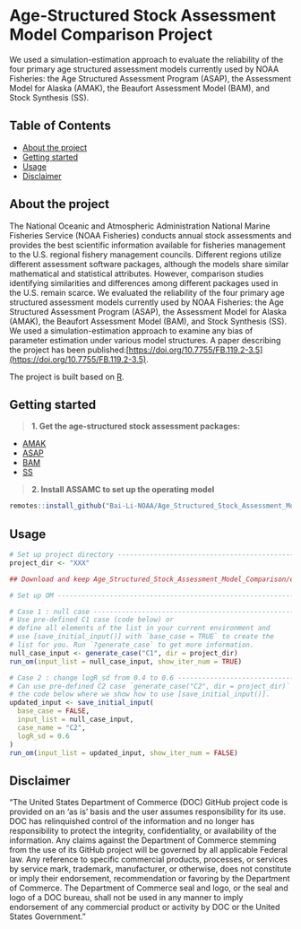 # Age-Structured Stock Assessment Model Comparison Project

We used a simulation-estimation approach to evaluate the reliability of the four primary age structured assessment models currently used by NOAA Fisheries: the Age Structured Assessment Program (ASAP), the Assessment Model for Alaska (AMAK), the Beaufort Assessment Model (BAM), and Stock Synthesis (SS).

## Table of Contents

- [About the project](#About-the-project)
- [Getting started](#Getting-started)
- [Usage](#Usage)
- [Disclaimer](#Disclaimer)

## About the project

The National Oceanic and Atmospheric Administration National Marine Fisheries Service (NOAA Fisheries) conducts annual stock assessments and provides the best scientific information available for fisheries management to the U.S. regional fishery management councils. Different regions utilize different assessment software packages, although the models share similar mathematical and statistical attributes. However, comparison studies identifying similarities and differences among different packages used in the U.S. remain scarce. We evaluated the reliability of the four primary age structured assessment models currently used by NOAA Fisheries: the Age Structured Assessment Program (ASAP), the Assessment Model for Alaska (AMAK), the Beaufort Assessment Model (BAM), and Stock Synthesis (SS). We used a simulation-estimation approach to examine any bias of parameter estimation under various model structures. A paper describing the project has been published:[https://doi.org/10.7755/FB.119.2-3.5](https://doi.org/10.7755/FB.119.2-3.5).

The project is built based on [R](https://www.r-project.org/). 

## Getting started

>**1. Get the age-structured stock assessment packages:**

   - [AMAK](https://github.com/NMFS-toolbox/AMAK.git)
   - [ASAP](https://nmfs-fish-tools.github.io/ASAP/)
   - [BAM](https://repository.library.noaa.gov/view/noaa/4847)
   - [SS](https://vlab.ncep.noaa.gov/web/stock-synthesis/home)

>**2. Install ASSAMC to set up the operating model**

```r
remotes::install_github("Bai-Li-NOAA/Age_Structured_Stock_Assessment_Model_Comparison")
```

## Usage
```r
# Set up project directory ---------------------------------------------------------------
project_dir <- "XXX"

## Download and keep Age_Structured_Stock_Assessment_Model_Comparison/example/em_input/ folder in the project directory

# Set up OM ---------------------------------------------------------------

# Case 1 : null case ----------------------------------------------------------
# Use pre-defined C1 case (code below) or
# define all elements of the list in your current environment and
# use [save_initial_input()] with `base_case = TRUE` to create the
# list for you. Run `?generate_case` to get more information.
null_case_input <- generate_case("C1", dir = project_dir)
run_om(input_list = null_case_input, show_iter_num = TRUE)

# Case 2 : change logR_sd from 0.4 to 0.6 -------------------------------------
# Can use pre-defined C2 case `generate_case("C2", dir = project_dir)` or
# the code below where we show how to use [save_initial_input()].
updated_input <- save_initial_input(
  base_case = FALSE,
  input_list = null_case_input,
  case_name = "C2",
  logR_sd = 0.6
)
run_om(input_list = updated_input, show_iter_num = FALSE)
```

## Disclaimer
“The United States Department of Commerce (DOC) GitHub project code is provided on an ‘as is’ basis and the user assumes responsibility for its use. DOC has relinquished control of the information and no longer has responsibility to protect the integrity, confidentiality, or availability of the information. Any claims against the Department of Commerce stemming from the use of its GitHub project will be governed by all applicable Federal law. Any reference to specific commercial products, processes, or services by service mark, trademark, manufacturer, or otherwise, does not constitute or imply their endorsement, recommendation or favoring by the Department of Commerce. The Department of Commerce seal and logo, or the seal and logo of a DOC bureau, shall not be used in any manner to imply endorsement of any commercial product or activity by DOC or the United States Government.”
